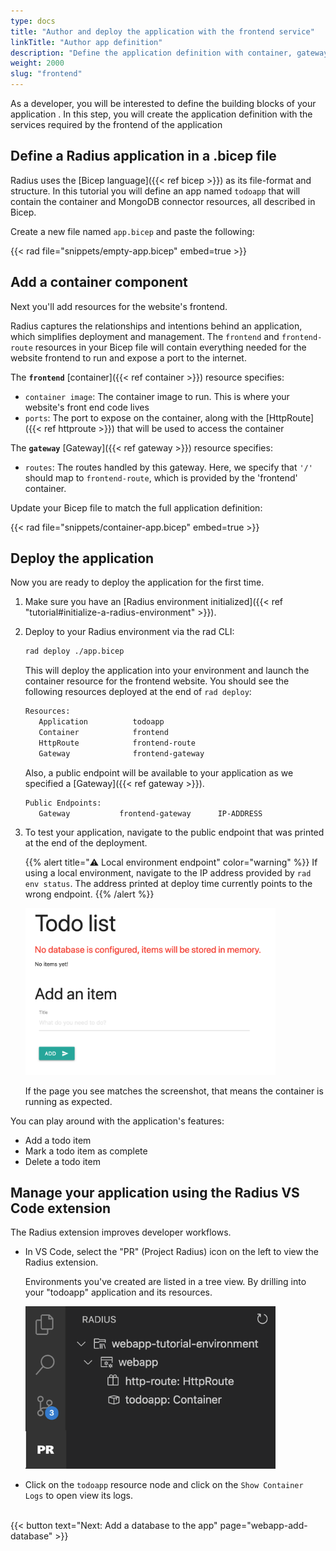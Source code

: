 ```yaml
---
type: docs
title: "Author and deploy the application with the frontend service"
linkTitle: "Author app definition"
description: "Define the application definition with container, gateway and http routes"
weight: 2000
slug: "frontend"
---
```


As a developer, you will be interested to define the building blocks of your application . In this step, you will create the application definition with the services required by the frontend of the application

## Define a Radius application in a .bicep file

Radius uses the [Bicep language]({{< ref bicep >}}) as its file-format and structure. In this tutorial you will define an app named `todoapp` that will contain the container and MongoDB connector resources, all described in Bicep.

Create a new file named `app.bicep` and paste the following:

{{< rad file="snippets/empty-app.bicep" embed=true >}}

## Add a container component

Next you'll add resources for the website's frontend.

Radius captures the relationships and intentions behind an application, which simplifies deployment and management. The `frontend` and `frontend-route` resources in your Bicep file will contain everything needed for the website frontend to run and expose a port to the internet.

The **`frontend`** [container]({{< ref container >}}) resource specifies:

- `container image`: The container image to run. This is where your website's front end code lives
- `ports`: The port to expose on the container, along with the [HttpRoute]({{< ref httproute >}}) that will be used to access the container

The **`gateway`** [Gateway]({{< ref gateway >}}) resource specifies:

- `routes`: The routes handled by this gateway. Here, we specify that `'/'` should map to `frontend-route`, which is provided by the 'frontend' container.

Update your Bicep file to match the full application definition:

{{< rad file="snippets/container-app.bicep" embed=true >}}

## Deploy the application

Now you are ready to deploy the application for the first time.

1. Make sure you have an [Radius environment initialized]({{< ref "tutorial#initialize-a-radius-environment" >}}).

2. Deploy to your Radius environment via the rad CLI:

   ```sh
   rad deploy ./app.bicep
   ```

   This will deploy the application into your environment and launch the container resource for the frontend website. You should see the following resources deployed at the end of `rad deploy`:

   ```sh
   Resources:
      Application          todoapp
      Container            frontend
      HttpRoute            frontend-route
      Gateway              frontend-gateway
   ```

   Also, a public endpoint will be available to your application as we specified a [Gateway]({{< ref gateway >}}).

   ```sh
   Public Endpoints:
      Gateway           frontend-gateway      IP-ADDRESS
   ```

3. To test your application, navigate to the public endpoint that was printed at the end of the deployment.

   {{% alert title="⚠️ Local environment endpoint" color="warning" %}}
   If using a local environment, navigate to the IP address provided by `rad env status`. The address printed at deploy time currently points to the wrong endpoint.
   {{% /alert %}}

   <img src="todoapp-nodb.png" width="400" alt="screenshot of the todo application with no database">

   If the page you see matches the screenshot, that means the container is running as expected.

You can play around with the application's features:

- Add a todo item
- Mark a todo item as complete
- Delete a todo item

## Manage your application using the Radius VS Code extension

The Radius extension improves developer workflows. 

- In VS Code, select the "PR" (Project Radius) icon on the left to view the Radius extension.

   Environments you've created are listed in a tree view. By drilling into your "todoapp" application and its resources.

   <img src="radius-explorer-webapp.png" width="400" height="auto" alt="screenshot of the todo application with no database">

- Click on the `todoapp` resource node and click on the `Show Container Logs` to open view its logs.

<br>{{< button text="Next: Add a database to the app" page="webapp-add-database" >}}
